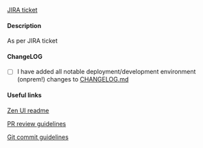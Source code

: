 [JIRA ticket](https://reciprocitylabs.atlassian.net/browse/)

#### Description
As per JIRA ticket

#### ChangeLOG

- [ ] I have added all notable deployment/development environment (onprem!) changes to [CHANGELOG.md](https://github.com/reciprocity/zen-ui/blob/main/README.md)


#### Useful links
[Zen UI readme](https://github.com/reciprocity/zen-ui/blob/main/README.md)

[PR review guidelines](https://github.com/reciprocity/zengrc/blob/develop/doc/dev_environment_and_process/pull_request_reviews.md)

[Git commit guidelines](https://github.com/reciprocity/zengrc/blob/develop/doc/dev_environment_and_process/commit_guidelines.md)
